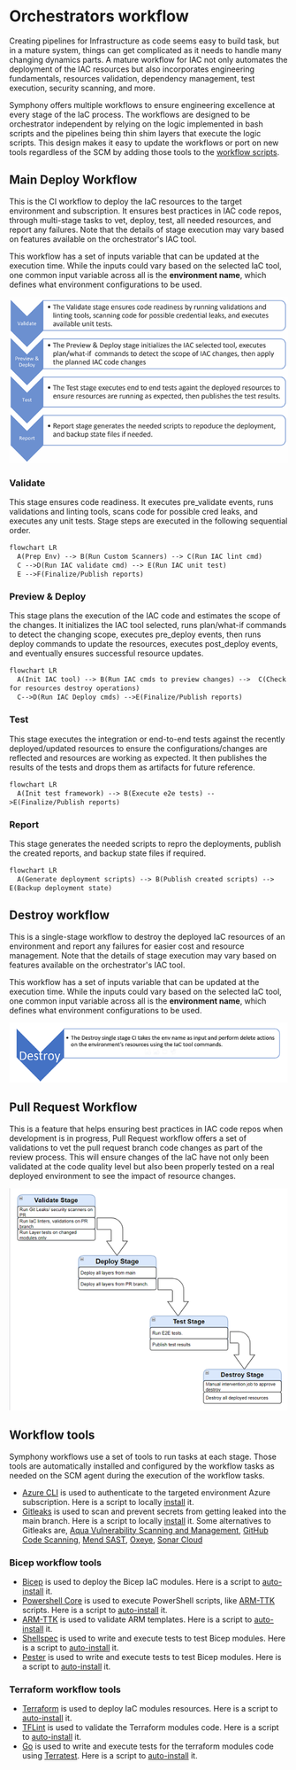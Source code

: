 # Orchestrators workflow

Creating pipelines for Infrastructure as code seems easy to build task, but in a mature system, things can get complicated as it needs to handle many changing dynamics parts. A mature workflow for IAC not only automates the deployment of the IAC resources but also incorporates engineering fundamentals, resources validation, dependency management, test execution, security scanning, and more.

Symphony offers multiple workflows to ensure engineering excellence at every stage of the IaC process. The workflows are designed to be orchestrator independent by relying on the logic implemented in bash scripts and the pipelines being thin shim layers that execute the logic scripts. This design makes it easy to update the workflows or port on new tools regardless of the SCM by adding those tools to the [workflow scripts](./../scripts/orchestrators/).

## Main Deploy Workflow

This is the CI workflow to deploy the IaC resources to the target environment and subscription. It ensures best practices in IAC code repos, through multi-stage tasks to vet, deploy, test, all needed resources, and report any failures. Note that the details of stage execution may vary based on features available on the orchestrator's IAC tool.

This workflow has a set of inputs variable that can be updated at the execution time. While the inputs could vary based on the selected IaC tool, one common input variable across all is the **environment name**, which defines what environment configurations to be used.

![Workflow steps](images/workflow.png)

### Validate

This stage ensures code readiness. It executes pre_validate events, runs validations and linting tools, scans code for possible cred leaks, and executes any unit tests. Stage steps are executed in the following sequential order.

```mermaid
flowchart LR
  A(Prep Env) --> B(Run Custom Scanners) --> C(Run IAC lint cmd)
  C -->D(Run IAC validate cmd) --> E(Run IAC unit test)
  E -->F(Finalize/Publish reports)
```

### Preview & Deploy

This stage plans the execution of the IAC code and estimates the scope of the changes. It initializes the IAC tool selected, runs plan/what-if commands to detect the changing scope, executes pre_deploy events, then runs deploy commands to update the resources, executes post_deploy events, and eventually ensures successful resource updates.

```mermaid
flowchart LR
  A(Init IAC tool) --> B(Run IAC cmds to preview changes) -->  C(Check for resources destroy operations)
  C-->D(Run IAC Deploy cmds) -->E(Finalize/Publish reports)
```

### Test

This stage executes the integration or end-to-end tests against the recently deployed/updated resources to ensure the configurations/changes are reflected and resources are working as expected. It then publishes the results of the tests and drops them as artifacts for future reference.

```mermaid
flowchart LR
  A(Init test framework) --> B(Execute e2e tests) -->E(Finalize/Publish reports)
```

### Report

This stage generates the needed scripts to repro the deployments, publish the created reports, and backup state files if required.

```mermaid
flowchart LR
  A(Generate deployment scripts) --> B(Publish created scripts) --> E(Backup deployment state)
```

## Destroy workflow

This is a single-stage workflow to destroy the deployed IaC resources of an environment and report any failures for easier cost and resource management. Note that the details of stage execution may vary based on features available on the orchestrator's IAC tool.

This workflow has a set of inputs variable that can be updated at the execution time. While the inputs could vary based on the selected IaC tool, one common input variable across all is the **environment name**, which defines what environment configurations to be used.

![Workflow steps](images/destroy_workflow.png)

## Pull Request Workflow

This is a feature that helps ensuring best practices in IAC code repos when development is in progress, Pull Request workflow offers a set of validations to vet the pull request branch code changes as part of the review process. This will ensure changes of the IaC have not only been validated at the code quality level but also been properly tested on a real deployed environment to see the impact of resource changes.

![Workflow steps](images/pr_workflow.png)

## Workflow tools

Symphony workflows use a set of tools to run tasks at each stage. Those tools are automatically installed and configured by the workflow tasks as needed on the SCM agent during the execution of the workflow tasks.

- [Azure CLI](https://learn.microsoft.com/en-us/cli/azure/install-azure-cli) is used to authenticate to the targeted environment Azure subscription. Here is a script to locally [install](../scripts/orchestrators/setup-azcli.sh) it.
- [Gitleaks](https://github.com/zricethezav/gitleaks) is used to scan and prevent secrets from getting leaked into the main branch. Here is a script to locally [install](../scripts/orchestrators/setup-gitleaks.sh) it. Some alternatives to Gitleaks are, [Aqua Vulnerability Scanning and Management](https://www.aquasec.com/products/container-vulnerability-scanning/), [GitHub Code Scanning](https://docs.github.com/en/code-security/code-scanning/automatically-scanning-your-code-for-vulnerabilities-and-errors/about-code-scanning), [Mend SAST](https://www.mend.io/sast/), [Oxeye](https://www.oxeye.io/solutions/appsec-devsecops), [Sonar Cloud](https://www.sonarsource.com/products/sonarcloud/features/)

### Bicep workflow tools

- [Bicep](https://learn.microsoft.com/azure/azure-resource-manager/bicep/overview?tabs=bicep) is used to deploy the Bicep IaC modules. Here is a script to [auto-install](../scripts/orchestrators/setup-bicep.sh) it.
- [Powershell Core](https://learn.microsoft.com/en-us/powershell/scripting/install/installing-powershell?view=powershell-7.2) is used to execute PowerShell scripts, like [ARM-TTK](https://github.com/Azure/arm-ttk) scripts. Here is a script to [auto-install](../scripts/orchestrators/setup-powershell.sh) it.
- [ARM-TTK](https://github.com/Azure/arm-ttk) is used to validate ARM templates. Here is a script to [auto-install](../scripts/orchestrators/setup-armttk.sh) it.
- [Shellspec](https://shellspec.info/) is used to write and execute tests to test Bicep modules. Here is a script to [auto-install](../scripts/orchestrators/setup-shellspec.sh) it.
- [Pester](https://pester.dev/) is used to write and execute tests to test Bicep modules. Here is a script to [auto-install](../scripts/orchestrators/setup-pester.sh) it.

### Terraform workflow tools

- [Terraform](https://developer.hashicorp.com/terraform/intro) is used to deploy IaC modules resources. Here is a script to [auto-install](../scripts/orchestrators/setup-terraform.sh) it.
- [TFLint](https://github.com/terraform-linters/tflint) is used to validate the Terraform modules code. Here is a script to [auto-install](../scripts/orchestrators/setup-tflint.sh) it.
- [Go](https://go.dev/learn/) is used to write and execute tests for the terraform modules code using [Terratest](https://terratest.gruntwork.io/). Here is a script to [auto-install](../scripts/orchestrators/setup-go.sh) it.
